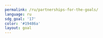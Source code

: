 ```yaml
---
permalink: /ru/partnerships-for-the-goals/
language: ru
sdg_goal: '17'
color: '#19486a'
layout: goal
---
```


